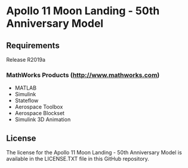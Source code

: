 # Apollo 11 Moon Landing - 50th Anniversary Model

## Requirements

Release R2019a

### MathWorks Products (http://www.mathworks.com)

* MATLAB
* Simulink
* Stateflow
* Aerospace Toolbox
* Aerospace Blockset
* Simulink 3D Animation

## License

The license for the Apollo 11 Moon Landing - 50th Anniversary Model is available in the LICENSE.TXT file in this GitHub repository. 

